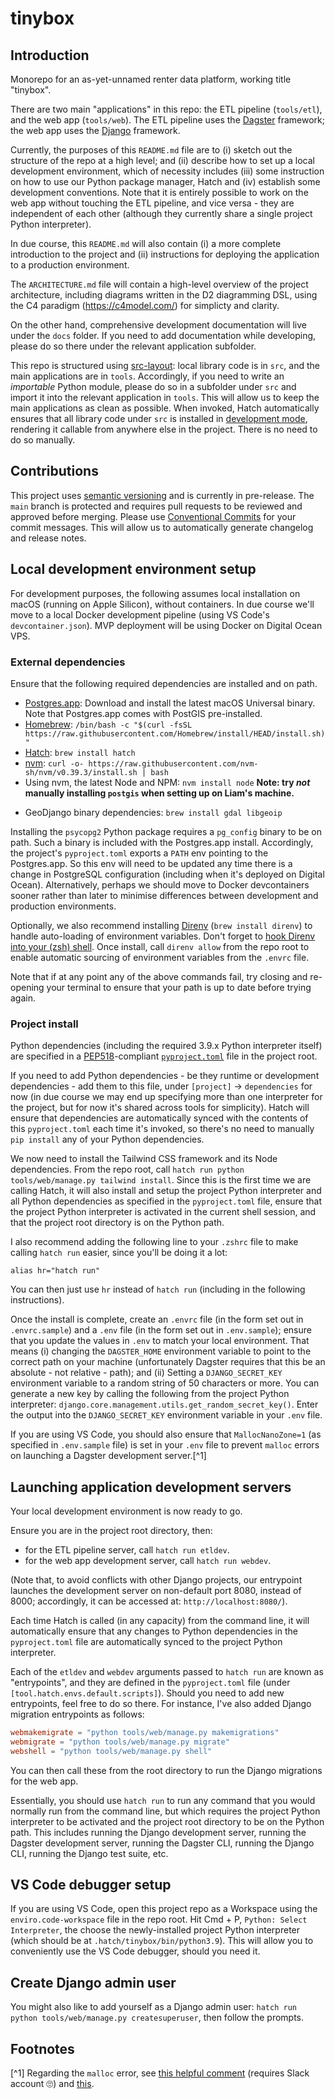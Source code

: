 # tinybox

## Introduction

Monorepo for an as-yet-unnamed renter data platform, working title "tinybox".

There are two main "applications" in this repo: the ETL pipeline (`tools/etl`), and the web app (`tools/web`).  The ETL pipeline uses the [Dagster](https://dagster.io/) framework; the web app uses the [Django](https://www.djangoproject.com/) framework.

Currently, the purposes of this `README.md` file are to (i) sketch out the structure of the repo at a high level; and (ii) describe how to set up a local development environment, which of necessity includes (iii) some instruction on how to use our Python package manager, Hatch and (iv) establish some development conventions.  Note that it is entirely possible to work on the web app without touching the ETL pipeline, and vice versa - they are independent of each other (although they currently share a single project Python interpreter).

In due course, this `README.md` will also contain (i) a more complete introduction to the project and (ii) instructions for deploying the application to a production environment.

The `ARCHITECTURE.md` file will contain a high-level overview of the project architecture, including diagrams written in the D2 diagramming DSL, using the C4 paradigm (https://c4model.com/) for simplicty and clarity.

On the other hand, comprehensive development documentation will live under the `docs` folder.  If you need to add documentation while developing, please do so there under the relevant application subfolder.

This repo is structured using [src-layout](https://packaging.python.org/en/latest/discussions/src-layout-vs-flat-layout/): local library code is in `src`, and the main applications are in `tools`.  Accordingly, if you need to write an _importable_ Python module, please do so in a subfolder under `src` and import it into the relevant application in `tools`.  This will allow us to keep the main applications as clean as possible.  When invoked, Hatch automatically ensures that all library code under `src` is installed in [development mode](https://packaging.python.org/en/latest/guides/distributing-packages-using-setuptools/#working-in-development-mode), rendering it callable from anywhere else in the project.  There is no need to do so manually.

## Contributions

This project uses [semantic versioning](https://semver.org/) and is currently in pre-release.  The `main` branch is protected and requires pull requests to be reviewed and approved before merging.  Please use [Conventional Commits](https://www.conventionalcommits.org/en/v1.0.0/) for your commit messages.  This will allow us to automatically generate changelog and release notes.

## Local development environment setup

For development purposes, the following assumes local installation on macOS (running on Apple Silicon), without containers.  In due course we'll move to a local Docker development pipeline (using VS Code's `devcontainer.json`).  MVP deployment will be using Docker on Digital Ocean VPS. 

### External dependencies

Ensure that the following required dependencies are installed and on path.

- [Postgres.app](https://postgresapp.com/): Download and install the latest macOS Universal binary.  Note that Postgres.app comes with PostGIS pre-installed.
- [Homebrew](https://brew.sh/): `/bin/bash -c "$(curl -fsSL https://raw.githubusercontent.com/Homebrew/install/HEAD/install.sh)"`
- [Hatch](https://github.com/pypa/hatch): `brew install hatch`
- [nvm](https://github.com/nvm-sh/nvm): `curl -o- https://raw.githubusercontent.com/nvm-sh/nvm/v0.39.3/install.sh | bash`
- Using nvm, the latest Node and NPM: `nvm install node`
**Note: try _not_ manually installing `postgis` when setting up on Liam's machine.**
<!-- - GeoDjango binary dependencies: `brew install postgis gdal libgeoip` -->
- GeoDjango binary dependencies: `brew install gdal libgeoip`

Installing the `psycopg2` Python package requires a `pg_config` binary to be on path.  Such a binary is included with the Postgres.app install.  Accordingly, the project's `pyproject.toml` exports a `PATH` env pointing to the Postgres.app.  So this env will need to be updated any time there is a change in PostgreSQL configuration (including when it's deployed on Digital Ocean).  Alternatively, perhaps we should move to Docker devcontainers sooner rather than later to minimise differences between development and production environments.

Optionally, we also recommend installing [Direnv](https://direnv.net/) (`brew install direnv`) to handle auto-loading of environment variables.  Don't forget to [hook Direnv into your (zsh) shell](https://direnv.net/docs/hook.html).  Once install, call `direnv allow` from the repo root to enable automatic sourcing of environment variables from the `.envrc` file.

Note that if at any point any of the above commands fail, try closing and re-opening your terminal to ensure that your path is up to date before trying again.

### Project install

Python dependencies (including the required 3.9.x Python interpreter itself) are specified in a [PEP518](https://peps.python.org/pep-0518/)-compliant [`pyproject.toml`](https://pip.pypa.io/en/stable/reference/build-system/pyproject-toml/) file in the project root.

If you need to add Python dependencies - be they runtime or development dependencies - add them to this file, under `[project]` -> `dependencies` for now (in due course we may end up specifying more than one interpreter for the project, but for now it's shared across tools for simplicity).  Hatch will ensure that dependencies are automatically synced with the contents of this `pyproject.toml` each time it's invoked, so there's no need to manually `pip install` any of your Python dependencies.

We now need to install the Tailwind CSS framework and its Node dependencies.  From the repo root, call `hatch run python tools/web/manage.py tailwind install`.  Since this is the first time we are calling Hatch, it will also install and setup the project Python interpreter and all Python dependencies as specified in the `pyproject.toml` file, ensure that the project Python interpreter is activated in the current shell session, and that the project root directory is on the Python path.

I also recommend adding the following line to your `.zshrc` file to make calling `hatch run` easier, since you'll be doing it a lot:

`alias hr="hatch run"`

You can then just use `hr` instead of `hatch run` (including in the following instructions).

Once the install is complete, create an `.envrc` file (in the form set out in `.envrc.sample`) and a `.env` file (in the form set out in `.env.sample`); ensure that you update the values in `.env` to match your local environment.  That means (i) changing the `DAGSTER_HOME` environment variable to point to the correct path on your machine (unfortunately Dagster requires that this be an absolute - not relative - path); and (ii) Setting a `DJANGO_SECRET_KEY` environment variable to a random string of 50 characters or more.  You can generate a new key by calling the following from the project Python interpreter: `django.core.management.utils.get_random_secret_key()`.  Enter the output into the `DJANGO_SECRET_KEY` environment variable in your `.env` file.

If you are using VS Code, you should also ensure that `MallocNanoZone=1` (as specified in `.env.sample` file) is set in your `.env` file to prevent `malloc` errors on launching a Dagster development server.[^1]

## Launching application development servers

Your local development environment is now ready to go.

Ensure you are in the project root directory, then:

- for the ETL pipeline server, call `hatch run etldev`.
- for the web app development server, call `hatch run webdev`.

(Note that, to avoid conflicts with other Django projects, our entrypoint launches the development server on non-default port 8080, instead of 8000; accordingly, it can be accessed at: `http://localhost:8080/`).

Each time Hatch is called (in any capacity) from the command line, it will automatically ensure that any changes to Python dependencies in the `pyproject.toml` file are automatically synced to the project Python interpreter.

Each of the `etldev` and `webdev` arguments passed to `hatch run` are known as "entrypoints", and they are defined in the `pyproject.toml` file (under `[tool.hatch.envs.default.scripts]`).  Should you need to add new entrypoints, feel free to do so there.  For instance, I've also added Django migration entrypoints as follows:

```toml
webmakemigrate = "python tools/web/manage.py makemigrations"
webmigrate = "python tools/web/manage.py migrate"
webshell = "python tools/web/manage.py shell"
```

You can then call these from the root directory to run the Django migrations for the web app.

Essentially, you should use `hatch run` to run any command that you would normally run from the command line, but which requires the project Python interpreter to be activated and the project root directory to be on the Python path.  This includes running the Django development server, running the Dagster development server, running the Dagster CLI, running the Django CLI, running the Django test suite, etc.

## VS Code debugger setup

If you are using VS Code, open this project repo as a Workspace using the `enviro.code-workspace` file in the repo root.  Hit Cmd + P, `Python: Select Interpreter`, the choose the newly-installed project Python interpreter (which should be at `.hatch/tinybox/bin/python3.9`).  This will allow you to conveniently use the VS Code debugger, should you need it.

## Create Django admin user

You might also like to add yourself as a Django admin user: `hatch run python tools/web/manage.py createsuperuser`, then follow the prompts.

## Footnotes

[^1] Regarding the `malloc` error, see [this helpful comment](https://dagster.slack.com/archives/C01U954MEER/p1671369474024709?thread_ts=1670866987.341699&cid=C01U954MEER) (requires Slack account 🙄) and [this](https://github.com/electron/electron/commit/192a7fad0d548d1883c58bdf95ab7a2ff1391881).
